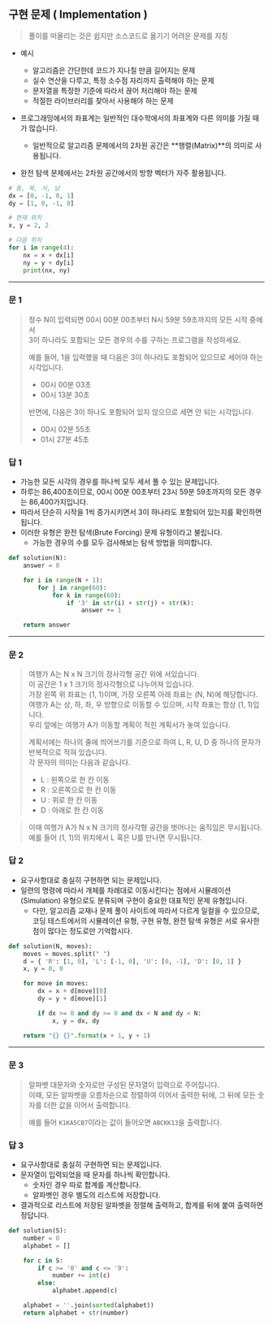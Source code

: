 ## 구현 문제 ( Implementation )
> 풀이를 떠올리는 것은 쉽지만 소스코드로 옮기기 어려운 문제를 지칭

* 예시
    * 알고리즘은 간단한데 코드가 지나칠 만큼 길어지는 문제
    * 실수 연산을 다루고, 특정 소수점 자리까지 출력해야 하는 문제
    * 문자열을 특정한 기준에 따라서 끊어 처리해야 하는 문제
    * 적절한 라이브러리를 찾아서 사용해야 하는 문제

* 프로그래밍에서의 좌표계는 일반적인 대수학에서의 좌표계와 다른 의미를 가질 때가 많습니다.
    * 일반적으로 알고리즘 문제에서의 2차원 공간은 **행렬(Matrix)**의 의미로 사용됩니다.

* 완전 탐색 문제에서는 2차원 공간에서의 방향 벡터가 자주 활용됩니다.
```python
# 동, 북, 서, 남
dx = [0, -1, 0, 1]
dy = [1, 0, -1, 0]

# 현재 위치
x, y = 2, 2

# 다음 위치
for i in range(4):
    nx = x + dx[i]
    ny = y + dy[i]
    print(nx, ny)
```

---

### 문 1
> 정수 N이 입력되면 00시 00분 00초부터 N시 59분 59초까지의 모든 시작 중에서 <br>
> 3이 하나라도 포함되는 모든 경우의 수를 구하는 프로그램을 작성하세요.
> 
> 예를 들어, 1을 입력했을 때 다음은 3이 하나라도 포함되어 있으므로 세어야 하는 시각입니다. <br>
> * 00시 00분 03초
> * 00시 13분 30초
> 
> 반면에, 다음은 3이 하나도 포함되어 있지 않으므로 세면 안 되는 시각입니다. <br>
> * 00시 02분 55초
> * 01시 27분 45초

### 답 1
* 가능한 모든 시각의 경우를 하나씩 모두 세서 풀 수 있는 문제입니다.
* 하루는 86,400초이므로, 00시 00분 00초부터 23시 59분 59초까지의 모든 경우는 86,400가지입니다.
* 따라서 단순히 시작을 1씩 증가시키면서 3이 하나라도 포함되어 있는지를 확인하면 됩니다.
* 이러한 유형은 완전 탐색(Brute Forcing) 문제 유형이라고 불립니다.
    * 가능한 경우의 수를 모두 검사해보는 탐색 방법을 의미합니다.
```python
def solution(N):
    answer = 0

    for i in range(N + 1):
        for j in range(60):
            for k in range(60):
                if '3' in str(i) + str(j) + str(k):
                    answer += 1

    return answer
```

---

### 문 2
> 여행가 A는 N x N 크기의 정사각형 공간 위에 서있습니다. <br>
> 이 공간은 1 x 1 크기의 정사각형으로 나누어져 있습니다. <br>
> 가장 왼쪽 위 좌표는 (1, 1)이며, 가장 오른쪽 아래 좌표는 (N, N)에 해당합니다. <br>
> 여행가 A는 상, 하, 좌, 우 방향으로 이동할 수 있으며, 시작 좌표는 항상 (1, 1)입니다. <br>
> 우리 앞에는 여행가 A가 이동할 계획이 적힌 계획서가 놓여 있습니다. <br>
> 
> 계획서에는 하나의 줄에 띄어쓰기를 기준으로 하여 L, R, U, D 중 하나의 문자가 반복적으로 적혀 있습니다. <br>
> 각 문자의 의미는 다음과 같습니다.
> * L : 왼쪽으로 한 칸 이동
> * R : 오른쪽으로 한 칸 이동
> * U : 위로 한 칸 이동
> * D : 아래로 한 칸 이동

> 이때 여행가 A가 N x N 크기의 정사각형 공간을 벗어나는 움직임은 무시됩니다.
> 예를 들어 (1, 1)의 위치에서 L 혹은 U를 만나면 무시됩니다.

### 답 2
* 요구사항대로 충실히 구현하면 되는 문제입니다.
* 일련의 명령에 따라서 개체를 차례대로 이동시킨다는 점에서 시뮬레이션(Simulation) 유형으로도 분류되며 구현이 중요한 대표적인 문제 유형입니다.
    * 다만, 알고리즘 교재나 문제 풀이 사이트에 따라서 다르게 일컬을 수 있으므로, <br>
    코딩 테스트에서의 시뮬레이션 유형, 구현 유형, 완전 탐색 유형은 서로 유사한 점이 많다는 정도로만 기억합시다.
```python
def solution(N, moves):
    moves = moves.split(" ")
    d = { 'R': [1, 0], 'L': [-1, 0], 'U': [0, -1], 'D': [0, 1] }
    x, y = 0, 0

    for move in moves:
        dx = x + d[move][0]
        dy = y + d[move][1]

        if dx >= 0 and dy >= 0 and dx < N and dy < N:
            x, y = dx, dy

    return "{} {}".format(x + 1, y + 1)
```

---

### 문 3
> 알파벳 대문자와 숫자로만 구성된 문자열이 입력으로 주어집니다. <br>
> 이때, 모든 알파벳을 오름차순으로 정렬하여 이어서 출력한 뒤에, 그 뒤에 모든 숫자를 더한 값을 이어서 출력합니다.
>
> 예를 들어 `K1KA5CB7`이라는 값이 들어오면 `ABCKK13`을 출력합니다.

### 답 3
* 요구사항대로 충실히 구현하면 되는 문제입니다.
* 문자열이 입력되었을 때 문자를 하나씩 확인합니다.
    * 숫자인 경우 따로 합계를 계산합니다.
    * 알파벳인 경우 별도의 리스트에 저장합니다.
* 결과적으로 리스트에 저장된 알파벳을 정렬해 출력하고, 합계를 뒤에 붙여 출력하면 정답니다.

```python
def solution(S):
    number = 0
    alphabet = []

    for c in S:
        if c >= '0' and c <= '9':
            number += int(c)
        else:
            alphabet.append(c)

    alphabet = ''.join(sorted(alphabet))
    return alphabet + str(number)
```